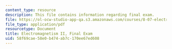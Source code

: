 ```yaml
---
content_type: resource
description: This file contains information regarding final exam.
file: https://ol-ocw-studio-app-qa.s3.amazonaws.com/courses/8-07-electromagnetism-ii-fall-2012/58f69cae58e0b474ab7c170ee67ed608_MIT8_07F12_finalexam.pdf
file_type: application/pdf
resourcetype: Document
title: Electromagnetism II, Final Exam
uid: 58f69cae-58e0-b474-ab7c-170ee67ed608
---
```


